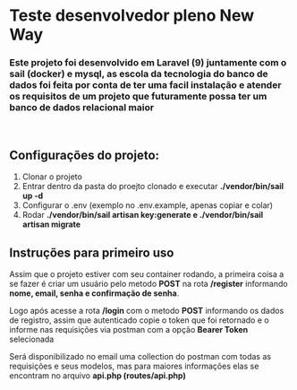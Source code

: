 # Teste desenvolvedor pleno New Way

<h3>Este projeto foi desenvolvido em Laravel (9) juntamente com o sail (docker) e mysql, as escola da tecnologia do banco de dados foi feita por conta de ter uma facil instalação e atender os requisitos de um projeto que futuramente possa ter um banco de dados relacional maior</h3>
<br>

<h2>Configurações do projeto:</h2>
<ol>
    <li>Clonar o projeto</li>
    <li>Entrar dentro da pasta do proejto clonado e executar <b>./vendor/bin/sail up -d</b> </li>
    <li>Configurar o .env (exemplo no .env.example, apenas copiar e colar)</li>
    <li>Rodar <b>./vendor/bin/sail artisan key:generate e  ./vendor/bin/sail artisan migrate </b></li>
</ol>

<h2>Instruções para primeiro uso</h2>

<p>Assim que o projeto estiver com seu container rodando, a primeira coisa a se fazer é criar um usuário pelo metodo <b>POST</b> na rota <b>/register</b> informando <b>nome, email, senha e confirmação de senha</b>.</p>

<p>Logo após acesse a rota <b>/login</b> com o metodo <b>POST</b> informando os dados de registro, assim que autenticado copie o token que foi retornado e o informe nas requisições via postman com a opção <b>Bearer Token </b> selecionada</p>

<p>Será disponibilizado no email uma collection do postman com todas as requisições e seus modelos, mas para maiores informações elas se encontram no arquivo <b>api.php (routes/api.php)</b></p>
